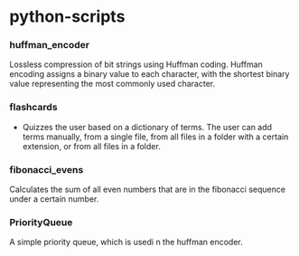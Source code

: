 python-scripts
==============
### huffman_encoder
Lossless compression of bit strings using Huffman coding.
Huffman encoding assigns a binary value to each character, with the shortest binary value representing the most commonly used character.

### flashcards
* Quizzes the user based on a dictionary of terms. The user can add terms manually, from a single file, from all files in a folder with a certain extension, or from all files in a folder.

### fibonacci_evens
Calculates the sum of all even numbers that are in the fibonacci sequence under a certain number.


### PriorityQueue
A simple priority queue, which is usedi n the huffman encoder.

